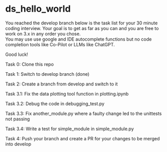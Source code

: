 # ds_hello_world

You reached the develop branch below is the task list for your 30 minute coding interview. 
Your goal is to get as far as you can and you are free to work on 3.x in any order you chose.  
You may use use google and IDE autocomplete functions but no code completion tools like Co-Pilot or LLMs like ChatGPT. 

Good luck!

Task 0: Clone this repo

Task 1: Switch to develop branch (done)

Task 2: Create a branch from develop and switch to it 

Task 3.1: Fix the data plotting tool function in plotting.ipynb

Task 3.2: Debug the code in debugging_test.py

Task 3.3: Fix another_module.py where a faulty change led to the unittests not passing

Task 3.4: Write a test for simple_module in simple_module.py

Task 4: Push your branch and create a PR for your changes to be merged into develop